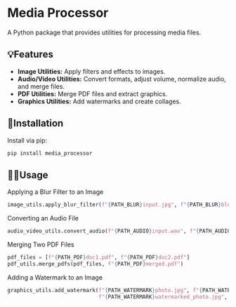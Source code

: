 # Media Processor

A Python package that provides utilities for processing media files.

## 💡Features
- **Image Utilities:** Apply filters and effects to images.
- **Audio/Video Utilities:** Convert formats, adjust volume, normalize audio, and merge files.
- **PDF Utilities:** Merge PDF files and extract graphics.
- **Graphics Utilities:** Add watermarks and create collages.

## 🔧Installation
Install via pip:

```bash
pip install media_processor
```

## 🧙‍♀️Usage
Applying a Blur Filter to an Image
``` python
image_utils.apply_blur_filter(f"{PATH_BLUR}input.jpg", f"{PATH_BLUR}blurred.jpg", radius=5)
```

Converting an Audio File
``` python
audio_video_utils.convert_audio(f"{PATH_AUDIO}input.wav", f"{PATH_AUDIO}output.mp3", f="mp3")
```

Merging Two PDF Files
``` python
pdf_files = [f"{PATH_PDF}doc1.pdf", f"{PATH_PDF}doc2.pdf"]
pdf_utils.merge_pdfs(pdf_files, f"{PATH_PDF}merged.pdf")
```

Adding a Watermark to an Image
``` python
graphics_utils.add_watermark(f"{PATH_WATERMARK}photo.jpg", f"{PATH_WATERMARK}watermark.png",
                             f"{PATH_WATERMARK}watermarked_photo.jpg", position=(20, 20))
```


